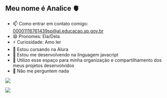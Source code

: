 ## Meu nome é Analice 🫀

- 📫 Como entrar em contato comigo: 00001116761439sp@al.educacao.sp.gov.br
- 😄 Pronomes: Ela/Dela
- ⚡ Curiosidade: Amo ler 
- 🔭 Estou cursando na Alura
- 🌱 Estou me desenvolvendo na linguagem javacript
- 👯 Utilizo esse espaço para minha organização e compartilhamento dos meus projetos desenvolvidos
- 💬 Não me perguntem nada

![](https://media1.tenor.com/m/wlU0fh1-dIYAAAAC/alfie-fisher-tottenham.gif)

![](https://media1.tenor.com/m/6yxMUimJy58AAAAC/tmzka-modric.gif)

